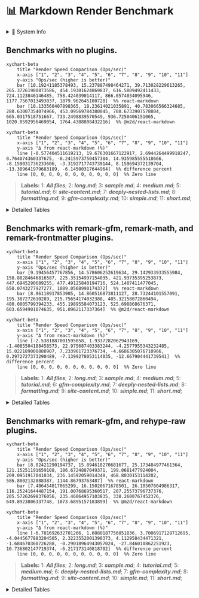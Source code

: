 # 📊 Markdown Render Benchmark

<details><summary>🧠 System Info</summary>

- **platform:** win32
- **arch:** x64
- **cpu:** 11th Gen Intel(R) Core(TM) i5-1135G7 @ 2.40GHz
- **cores:** 8
- **node:** v20.10.0
- **memory:** 15.79 GB
- **Benchmark time:** Wed Jul 16 2025 08:33:26 GMT+0530 (India Standard Time)
</details>

## Benchmarks with no plugins.

~~~mermaid
xychart-beta
    title "Render Speed Comparison (Ops/sec)"
    x-axis ["1", "2", "3", "4", "5", "6", "7", "8", "9", "10", "11"]
    y-axis "Ops/sec (higher is better)"
    bar [10.19241185378493, 15.237887498464271, 39.713028229613265, 265.37261980873586, 454.19301624869837, 616.5809492411433, 724.1123046146485, 758.424039014117, 866.0574034095946, 1177.7567013493037, 1879.962645100728]  %% react-markdown
    bar [10.133560407898365, 18.23614021035891, 40.783066566324685, 288.63007354074966, 453.09569784380045, 708.6733907578804, 665.0317518751667, 733.2498839570549, 936.7250406151065, 1020.0592956469054, 1764.4388808432216]  %% @m2d/react-markdown
~~~

~~~mermaid
xychart-beta
    title "Render Speed Comparison (Ops/sec)"
    x-axis ["1", "2", "3", "4", "5", "6", "7", "8", "9", "10", "11"]
    y-axis "Δ from react-markdown (%)"
    line [-0.577404511619213, 19.676301667122917, 2.6944264499918247, 8.764074360337675, -0.2415973750457384, 14.935985555518666, -8.159031736233606, -3.3192717743739144, 8.159694372139704, -13.389641979683189, -6.14500317644964]  %% difference percent
    line [0, 0, 0, 0, 0, 0, 0, 0, 0, 0, 0]  %% Zero line
~~~

> **Labels:**
> 1: ***All files***;
> 2: ***long.md***;
> 3: ***sample.md***;
> 4: ***medium.md***;
> 5: ***tutorial.md***;
> 6: ***site-content.md***;
> 7: ***deeply-nested-lists.md***;
> 8: ***formatting.md***;
> 9: ***gfm-complexity.md***;
> 10: ***simple.md***;
> 11: ***short.md***;

<details><summary>Detailed Tables</summary>

### [sample.md](./lib/fixtures/sample.md)

| Library | Ops/sec | ±% | Δ from baseline | Memory (KB) |
|---|---:|--:|--:|--:|
| `@m2d/react-markdown` | 40.78 | 2.66 | 2.7% | coming... |
| `react-markdown` | 39.71 | 3.48 | 0.0% | coming... |

### [short.md](./lib/fixtures/short.md)

| Library | Ops/sec | ±% | Δ from baseline | Memory (KB) |
|---|---:|--:|--:|--:|
| `react-markdown` | 1879.96 | 3.00 | 0.0% | coming... |
| `@m2d/react-markdown` | 1764.44 | 3.87 | -6.1% | coming... |

### [medium.md](./lib/fixtures/medium.md)

| Library | Ops/sec | ±% | Δ from baseline | Memory (KB) |
|---|---:|--:|--:|--:|
| `@m2d/react-markdown` | 288.63 | 4.21 | 8.8% | coming... |
| `react-markdown` | 265.37 | 4.43 | 0.0% | coming... |

### [long.md](./lib/fixtures/long.md)

| Library | Ops/sec | ±% | Δ from baseline | Memory (KB) |
|---|---:|--:|--:|--:|
| `@m2d/react-markdown` | 18.24 | 5.28 | 19.7% | coming... |
| `react-markdown` | 15.24 | 7.47 | 0.0% | coming... |

### [simple.md](./lib/fixtures/simple.md)

| Library | Ops/sec | ±% | Δ from baseline | Memory (KB) |
|---|---:|--:|--:|--:|
| `react-markdown` | 1177.76 | 3.09 | 0.0% | coming... |
| `@m2d/react-markdown` | 1020.06 | 4.26 | -13.4% | coming... |

### [formatting.md](./lib/fixtures/formatting.md)

| Library | Ops/sec | ±% | Δ from baseline | Memory (KB) |
|---|---:|--:|--:|--:|
| `react-markdown` | 758.42 | 2.59 | 0.0% | coming... |
| `@m2d/react-markdown` | 733.25 | 2.89 | -3.3% | coming... |

### [tutorial.md](./lib/fixtures/tutorial.md)

| Library | Ops/sec | ±% | Δ from baseline | Memory (KB) |
|---|---:|--:|--:|--:|
| `react-markdown` | 454.19 | 2.85 | 0.0% | coming... |
| `@m2d/react-markdown` | 453.10 | 2.96 | -0.2% | coming... |

### [gfm-complexity.md](./lib/fixtures/gfm-complexity.md)

| Library | Ops/sec | ±% | Δ from baseline | Memory (KB) |
|---|---:|--:|--:|--:|
| `@m2d/react-markdown` | 936.73 | 2.99 | 8.2% | coming... |
| `react-markdown` | 866.06 | 2.78 | 0.0% | coming... |

### [deeply-nested-lists.md](./lib/fixtures/deeply-nested-lists.md)

| Library | Ops/sec | ±% | Δ from baseline | Memory (KB) |
|---|---:|--:|--:|--:|
| `react-markdown` | 724.11 | 3.27 | 0.0% | coming... |
| `@m2d/react-markdown` | 665.03 | 4.00 | -8.2% | coming... |

### [site-content.md](./lib/fixtures/site-content.md)

| Library | Ops/sec | ±% | Δ from baseline | Memory (KB) |
|---|---:|--:|--:|--:|
| `@m2d/react-markdown` | 708.67 | 3.61 | 14.9% | coming... |
| `react-markdown` | 616.58 | 2.62 | 0.0% | coming... |

### [All files](./lib/fixtures/All files)

| Library | Ops/sec | ±% | Δ from baseline | Memory (KB) |
|---|---:|--:|--:|--:|
| `react-markdown` | 10.19 | 3.95 | 0.0% | coming... |
| `@m2d/react-markdown` | 10.13 | 4.18 | -0.6% | coming... |

</details>

## Benchmarks with remark-gfm, remark-math, and remark-frontmatter plugins.

~~~mermaid
xychart-beta
    title "Render Speed Comparison (Ops/sec)"
    x-axis ["1", "2", "3", "4", "5", "6", "7", "8", "9", "10", "11"]
    y-axis "Ops/sec (higher is better)"
    bar [9.19456457767856, 14.578606252619634, 29.142933933555984, 158.88284646816587, 225.35154997154035, 421.93735395253873, 447.6945290689255, 477.49125840194716, 524.1407411477045, 650.0743277927277, 1089.0568990174372]  %% react-markdown
    bar [8.96118917853905, 14.860516873811127, 28.73244101557091, 195.387272610289, 215.75654174032388, 485.32158072860494, 480.0805799394233, 455.19895584073123, 525.698868676371, 603.6594901074635, 951.0962117337364]  %% @m2d/react-markdown
~~~

~~~mermaid
xychart-beta
    title "Render Speed Comparison (Ops/sec)"
    x-axis ["1", "2", "3", "4", "5", "6", "7", "8", "9", "10", "11"]
    y-axis "Δ from react-markdown (%)"
    line [-2.5381887001595658, 1.9337282062943169, -1.4085504188458573, 22.975687403383244, -4.2577955343232485, 15.022189000880907, 7.233961723376734, -4.6686305076710966, 0.2972727373290489, -7.1399278053114035, -12.667904441739541]  %% difference percent
    line [0, 0, 0, 0, 0, 0, 0, 0, 0, 0, 0]  %% Zero line
~~~

> **Labels:**
> 1: ***All files***;
> 2: ***long.md***;
> 3: ***sample.md***;
> 4: ***medium.md***;
> 5: ***tutorial.md***;
> 6: ***gfm-complexity.md***;
> 7: ***deeply-nested-lists.md***;
> 8: ***formatting.md***;
> 9: ***site-content.md***;
> 10: ***simple.md***;
> 11: ***short.md***;

<details><summary>Detailed Tables</summary>

### [sample.md](./lib/fixtures/sample.md)

| Library | Ops/sec | ±% | Δ from baseline | Memory (KB) |
|---|---:|--:|--:|--:|
| `react-markdown` | 29.14 | 2.35 | 0.0% | coming... |
| `@m2d/react-markdown` | 28.73 | 2.53 | -1.4% | coming... |

### [short.md](./lib/fixtures/short.md)

| Library | Ops/sec | ±% | Δ from baseline | Memory (KB) |
|---|---:|--:|--:|--:|
| `react-markdown` | 1089.06 | 2.57 | 0.0% | coming... |
| `@m2d/react-markdown` | 951.10 | 3.39 | -12.7% | coming... |

### [medium.md](./lib/fixtures/medium.md)

| Library | Ops/sec | ±% | Δ from baseline | Memory (KB) |
|---|---:|--:|--:|--:|
| `@m2d/react-markdown` | 195.39 | 3.44 | 23.0% | coming... |
| `react-markdown` | 158.88 | 6.18 | 0.0% | coming... |

### [long.md](./lib/fixtures/long.md)

| Library | Ops/sec | ±% | Δ from baseline | Memory (KB) |
|---|---:|--:|--:|--:|
| `@m2d/react-markdown` | 14.86 | 4.59 | 1.9% | coming... |
| `react-markdown` | 14.58 | 4.55 | 0.0% | coming... |

### [simple.md](./lib/fixtures/simple.md)

| Library | Ops/sec | ±% | Δ from baseline | Memory (KB) |
|---|---:|--:|--:|--:|
| `react-markdown` | 650.07 | 1.95 | 0.0% | coming... |
| `@m2d/react-markdown` | 603.66 | 2.78 | -7.1% | coming... |

### [formatting.md](./lib/fixtures/formatting.md)

| Library | Ops/sec | ±% | Δ from baseline | Memory (KB) |
|---|---:|--:|--:|--:|
| `react-markdown` | 477.49 | 1.53 | 0.0% | coming... |
| `@m2d/react-markdown` | 455.20 | 2.22 | -4.7% | coming... |

### [tutorial.md](./lib/fixtures/tutorial.md)

| Library | Ops/sec | ±% | Δ from baseline | Memory (KB) |
|---|---:|--:|--:|--:|
| `react-markdown` | 225.35 | 3.12 | 0.0% | coming... |
| `@m2d/react-markdown` | 215.76 | 3.06 | -4.3% | coming... |

### [gfm-complexity.md](./lib/fixtures/gfm-complexity.md)

| Library | Ops/sec | ±% | Δ from baseline | Memory (KB) |
|---|---:|--:|--:|--:|
| `@m2d/react-markdown` | 485.32 | 3.18 | 15.0% | coming... |
| `react-markdown` | 421.94 | 3.04 | 0.0% | coming... |

### [deeply-nested-lists.md](./lib/fixtures/deeply-nested-lists.md)

| Library | Ops/sec | ±% | Δ from baseline | Memory (KB) |
|---|---:|--:|--:|--:|
| `@m2d/react-markdown` | 480.08 | 2.15 | 7.2% | coming... |
| `react-markdown` | 447.69 | 2.66 | 0.0% | coming... |

### [site-content.md](./lib/fixtures/site-content.md)

| Library | Ops/sec | ±% | Δ from baseline | Memory (KB) |
|---|---:|--:|--:|--:|
| `@m2d/react-markdown` | 525.70 | 1.38 | 0.3% | coming... |
| `react-markdown` | 524.14 | 0.90 | 0.0% | coming... |

### [All files](./lib/fixtures/All files)

| Library | Ops/sec | ±% | Δ from baseline | Memory (KB) |
|---|---:|--:|--:|--:|
| `react-markdown` | 9.19 | 3.37 | 0.0% | coming... |
| `@m2d/react-markdown` | 8.96 | 3.30 | -2.5% | coming... |

</details>

## Benchmarks with remark-gfm, and rehype-raw plugins.

~~~mermaid
xychart-beta
    title "Render Speed Comparison (Ops/sec)"
    x-axis ["1", "2", "3", "4", "5", "6", "7", "8", "9", "10", "11"]
    y-axis "Ops/sec (higher is better)"
    bar [8.02421290194737, 15.894618270681677, 25.173484977461364, 121.15251191659108, 186.6724887049371, 199.0681477924004, 209.0951917041034, 236.14592059014348, 468.8030153114202, 586.8802132888387, 1144.86793763487]  %% react-markdown
    bar [7.486454817065299, 16.15020671678501, 26.10507804986317, 116.25241644487154, 191.00768695360517, 207.25573796737376, 205.57262698376056, 235.46064957103835, 338.2600767452376, 649.8923806337748, 1073.6895157183899]  %% @m2d/react-markdown
~~~

~~~mermaid
xychart-beta
    title "Render Speed Comparison (Ops/sec)"
    x-axis ["1", "2", "3", "4", "5", "6", "7", "8", "9", "10", "11"]
    y-axis "Δ from react-markdown (%)"
    line [-6.701692632701266, 1.6080187756051836, 3.7006917128712695, -4.0445677883204505, 2.3223552001390373, 4.112958434471321, -1.684670360726288, -0.29018964943057024, -27.846010862251923, 10.736802147719374, -6.217173140818702]  %% difference percent
    line [0, 0, 0, 0, 0, 0, 0, 0, 0, 0, 0]  %% Zero line
~~~

> **Labels:**
> 1: ***All files***;
> 2: ***long.md***;
> 3: ***sample.md***;
> 4: ***tutorial.md***;
> 5: ***medium.md***;
> 6: ***deeply-nested-lists.md***;
> 7: ***gfm-complexity.md***;
> 8: ***formatting.md***;
> 9: ***site-content.md***;
> 10: ***simple.md***;
> 11: ***short.md***;

<details><summary>Detailed Tables</summary>

### [sample.md](./lib/fixtures/sample.md)

| Library | Ops/sec | ±% | Δ from baseline | Memory (KB) |
|---|---:|--:|--:|--:|
| `@m2d/react-markdown` | 26.11 | 1.89 | 3.7% | coming... |
| `react-markdown` | 25.17 | 1.76 | 0.0% | coming... |

### [short.md](./lib/fixtures/short.md)

| Library | Ops/sec | ±% | Δ from baseline | Memory (KB) |
|---|---:|--:|--:|--:|
| `react-markdown` | 1144.87 | 0.88 | 0.0% | coming... |
| `@m2d/react-markdown` | 1073.69 | 1.33 | -6.2% | coming... |

### [medium.md](./lib/fixtures/medium.md)

| Library | Ops/sec | ±% | Δ from baseline | Memory (KB) |
|---|---:|--:|--:|--:|
| `@m2d/react-markdown` | 191.01 | 2.76 | 2.3% | coming... |
| `react-markdown` | 186.67 | 2.49 | 0.0% | coming... |

### [long.md](./lib/fixtures/long.md)

| Library | Ops/sec | ±% | Δ from baseline | Memory (KB) |
|---|---:|--:|--:|--:|
| `@m2d/react-markdown` | 16.15 | 3.46 | 1.6% | coming... |
| `react-markdown` | 15.89 | 3.85 | 0.0% | coming... |

### [simple.md](./lib/fixtures/simple.md)

| Library | Ops/sec | ±% | Δ from baseline | Memory (KB) |
|---|---:|--:|--:|--:|
| `@m2d/react-markdown` | 649.89 | 1.01 | 10.7% | coming... |
| `react-markdown` | 586.88 | 3.82 | 0.0% | coming... |

### [formatting.md](./lib/fixtures/formatting.md)

| Library | Ops/sec | ±% | Δ from baseline | Memory (KB) |
|---|---:|--:|--:|--:|
| `react-markdown` | 236.15 | 3.09 | 0.0% | coming... |
| `@m2d/react-markdown` | 235.46 | 3.17 | -0.3% | coming... |

### [tutorial.md](./lib/fixtures/tutorial.md)

| Library | Ops/sec | ±% | Δ from baseline | Memory (KB) |
|---|---:|--:|--:|--:|
| `react-markdown` | 121.15 | 2.98 | 0.0% | coming... |
| `@m2d/react-markdown` | 116.25 | 2.60 | -4.0% | coming... |

### [gfm-complexity.md](./lib/fixtures/gfm-complexity.md)

| Library | Ops/sec | ±% | Δ from baseline | Memory (KB) |
|---|---:|--:|--:|--:|
| `react-markdown` | 209.10 | 3.09 | 0.0% | coming... |
| `@m2d/react-markdown` | 205.57 | 3.01 | -1.7% | coming... |

### [deeply-nested-lists.md](./lib/fixtures/deeply-nested-lists.md)

| Library | Ops/sec | ±% | Δ from baseline | Memory (KB) |
|---|---:|--:|--:|--:|
| `@m2d/react-markdown` | 207.26 | 2.97 | 4.1% | coming... |
| `react-markdown` | 199.07 | 3.45 | 0.0% | coming... |

### [site-content.md](./lib/fixtures/site-content.md)

| Library | Ops/sec | ±% | Δ from baseline | Memory (KB) |
|---|---:|--:|--:|--:|
| `react-markdown` | 468.80 | 2.59 | 0.0% | coming... |
| `@m2d/react-markdown` | 338.26 | 5.69 | -27.8% | coming... |

### [All files](./lib/fixtures/All files)

| Library | Ops/sec | ±% | Δ from baseline | Memory (KB) |
|---|---:|--:|--:|--:|
| `react-markdown` | 8.02 | 3.11 | 0.0% | coming... |
| `@m2d/react-markdown` | 7.49 | 4.00 | -6.7% | coming... |

</details>
